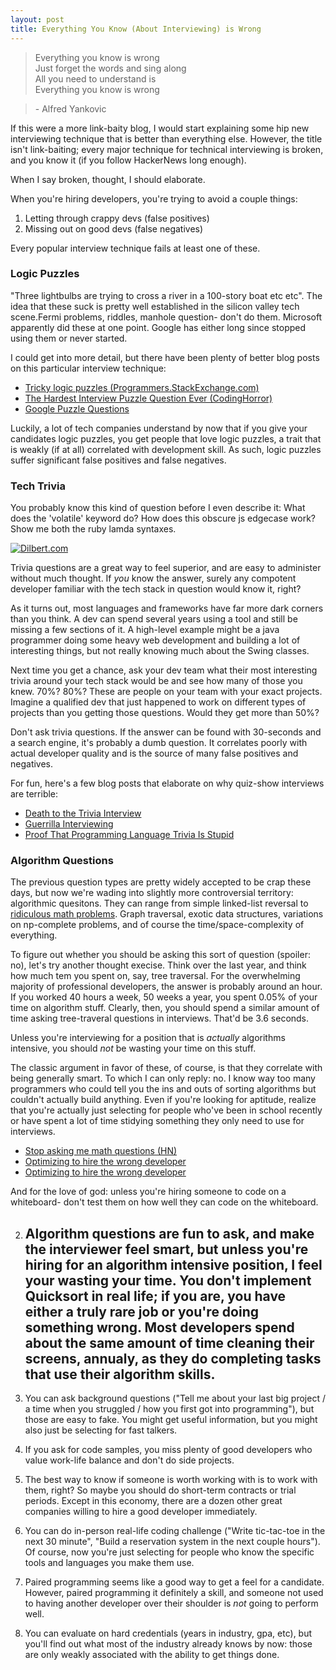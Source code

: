 ```yaml
---
layout: post
title: Everything You Know (About Interviewing) is Wrong
---
```

> Everything you know is wrong <br>
> Just forget the words and sing along <br>
> All you need to understand is <br>
> Everything you know is wrong <br>

> \- Alfred Yankovic

If this were a more link-baity blog, I would start explaining some hip new interviewing technique that is better than everything else.  However, the title isn't link-baiting; every major technique for technical interviewing is broken, and you know it (if you follow HackerNews long enough).

When I say broken, thought, I should elaborate.

When you're hiring developers, you're trying to avoid a couple things:

1. Letting through crappy devs (false positives)
2. Missing out on good devs (false negatives)

Every popular interview technique fails at least one of these.

### Logic Puzzles

"Three lightbulbs are trying to cross a river in a 100-story boat etc etc".  The idea that these suck is pretty well established in the silicon valley tech scene.Fermi problems, riddles, manhole question- don't do them.  Microsoft apparently did these at one point.  Google has either long since stopped using them or never started.

I could get into more detail, but there have been plenty of better blog posts on this particular interview technique:

- [Tricky logic puzzles (Programmers.StackExchange.com)](http://programmers.stackexchange.com/questions/68120/tricky-logic-puzzles-are-they-really-useful-in-assessing-programming-skills)
- [The Hardest Interview Puzzle Question Ever (CodingHorror)](http://www.codinghorror.com/blog/2009/03/the-hardest-interview-puzzle-question-ever.html)
- [Google Puzzle Questions](http://www.deathandtaxesmag.com/200732/google-admits-its-famous-job-interview-questions-were-a-complete-waste-of-time/)

Luckily, a lot of tech companies understand by now that if you give your candidates logic puzzles, you get people that love logic puzzles, a trait that is weakly (if at all) correlated with development skill.  As such, logic puzzles suffer significant false positives and false negatives.

### Tech Trivia

You probably know this kind of question before I even describe it: What does the 'volatile' keyword do?  How does this obscure js edgecase work?  Show me both the ruby lamda syntaxes.

<a href="http://dilbert.com/strips/comic/1998-05-17/" title="Dilbert.com"><img src="http://dilbert.com/dyn/str_strip/000000000/00000000/0000000/000000/10000/2000/700/12758/12758.strip.sunday.gif" border="0" alt="Dilbert.com" /></a>

Trivia questions are a great way to feel superior, and are easy to administer without much thought.  If *you* know the answer, surely any compotent developer familiar with the tech stack in question would know it, right?

As it turns out, most languages and frameworks have far more dark corners than you think.  A dev can spend several years using a tool and still be missing a few sections of it.  A high-level example might be a java programmer doing some heavy web development and building a lot of interesting things, but not really knowing much about the Swing classes.

Next time you get a chance, ask your dev team what their most interesting trivia around your tech stack would be and see how many of those you knew.  70%?  80%?  These are people on your team with your exact projects.  Imagine a qualified dev that just happened to work on different types of projects than you getting those questions.  Would they get more than 50%?

Don't ask trivia questions.  If the answer can be found with 30-seconds and a search engine, it's probably a dumb question.  It correlates poorly with actual developer quality and is the source of many false positives and negatives.

For fun, here's a few blog posts that elaborate on why quiz-show interviews are terrible:
- [Death to the Trivia Interview](http://nomadic-developer.com/2009/02/24/death-to-the-trivia-interview-or-what-is-the-meaning-of-irony/)
- [Guerrilla Interviewing](http://www.joelonsoftware.com/articles/GuerrillaInterviewing3.html)
- [Proof That Programming Language Trivia Is Stupid](http://sd.jtimothyking.com/2008/11/21/proof-that-programming-language-trivia-is-stupid/)

### Algorithm Questions

The previous question types are pretty widely accepted to be crap these days, but now we're wading into slightly more controversial territory: algorithmic quesitons.  They can range from simple linked-list reversal to [ridiculous math problems](https://projecteuler.net/problem=489).  Graph traversal, exotic data structures, variations on np-complete problems, and of course the time/space-complexity of everything.

To figure out whether you should be asking this sort of question (spoiler: no), let's try another thought execise.  Think over the last year, and think how much tem you spent on, say, tree traversal.  For the overwhelming majority of professional developers, the answer is probably around an hour.  If you worked 40 hours a week, 50 weeks a year, you spent 0.05% of your time on algorithm stuff.  Clearly, then, you should spend a similar amount of time asking tree-traveral questions in interviews.  That'd be 3.6 seconds.

Unless you're interviewing for a position that is *actually* algorithms intensive, you should *not* be wasting your time on this stuff.

The classic argument in favor of these, of course, is that they correlate with being generally smart.  To which I can only reply: no.  I know way too many programmers who could tell you the ins and outs of sorting algorithms but couldn't actually build anything.  Even if you're looking for aptitude, realize that you're actually just selecting for people who've been in school recently or have spent a lot of time stidying something they only need to use for interviews.

- [Stop asking me math questions (HN)](https://news.ycombinator.com/item?id=6583580)
- [Optimizing to hire the wrong developer](https://medium.com/p/9a3781d57c4b)
- [Optimizing to hire the wrong developer](https://medium.com/p/9a3781d57c4b)

And for the love of god: unless you're hiring someone to code on a whiteboard- don't test them on how well they can code on the whiteboard.

2. Algorithm questions are fun to ask, and make the interviewer feel smart, but unless you're hiring for an algorithm intensive position, I feel your wasting your time.  You don't implement Quicksort in real life; if you are, you have either a truly rare job or you're doing something wrong.  Most developers spend about the same amount of time cleaning their screens, annualy, as they do completing tasks that use their algorithm skills.
    - 

3. You can ask background questions ("Tell me about your last big project / a time when you struggled / how you first got into programming"), but those are easy to fake.  You might get useful information, but you might also just be selecting for fast talkers.

4. If you ask for code samples, you miss plenty of good developers who value work-life balance and don't do side projects.

5. The best way to know if someone is worth working with is to work with them, right?  So maybe you should do short-term contracts or trial periods.  Except in this economy, there are a dozen other great companies willing to hire a good developer immediately.

6. You can do in-person real-life coding challenge ("Write tic-tac-toe in the next 30 minute", "Build a reservation system in the next couple hours").  Of course, now you're just selecting for people who know the specific tools and languages you make them use.

7. Paired programming seems like a good way to get a feel for a candidate.  However, paired programming it definitely a skill, and someone not used to having another developer over their shoulder is *not* going to perform well.

8. You can evaluate on hard credentials (years in industry, gpa, etc), but you'll find out what most of the industry already knows by now: those are only weakly associated with the ability to get things done.
